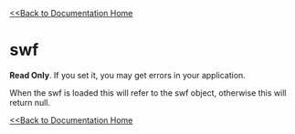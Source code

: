 [<<Back to Documentation Home](http://code.google.com/p/fookie/wiki/docs_en)

# swf #

**Read Only**. If you set it, you may get errors in your application.

When the swf is loaded this will refer to the swf object, otherwise this will return null.

[<<Back to Documentation Home](http://code.google.com/p/fookie/wiki/docs_en)